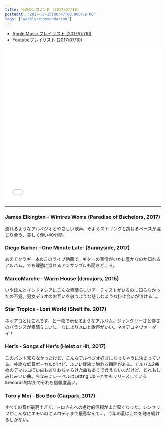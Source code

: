 ```yaml
---
title: 今週のレコメンド (2017/07/10)
postedAt: "2017-07-15T00:47:00.000+09:00"
tags: ["weeklyrecommendation"]
---
```


* [Apple Music プレイリスト (2017/07/10)](https://itunes.apple.com/jp/playlist/%E4%BB%8A%E9%80%B1%E3%81%AE%E3%83%AC%E3%82%B3%E3%83%A1%E3%83%B3%E3%83%89-2017-07-10/idpl.42fb08f99f29446197f4730f788dde1f)
* [Youtubeプレイリスト (2017/07/10)](https://www.youtube.com/playlist?list=PLegnWsUgQaydpNb6oY0nerIdtYhB0RMyj)
<iframe src="//tools.applemusic.com/embed/v1/playlist/pl.42fb08f99f29446197f4730f788dde1f?country=jp" height="500px" width="100%" frameborder="0"></iframe> 

---

### James Elkington - Wintres Woma (Paradise of Bachelors, 2017)

流れるようなアルペジオとやさしい歌声、そよぐストリングと跳ねるベースが混じり合う、美しく儚い40分間。

### Diego Barber - One Minute Later (Sunnyside, 2017)

あえてクラギ一本のこのライブ動画で。ギターの表情がいかに豊かなのか知れるアルバム。でも躍動に溢れるアンサンブルも聞きどころ。

### MarcoMarche - Warm House (demajors, 2015)

いやほんとインドネシアにこんな素晴らしいアーティストがいるのに知らなかったの不覚。男女デュオのお互いを敬うような慈しむような掛け合いが泣ける…。

### Star Tropics - Lost World (Shelflife. 2017)

ネオアコとはこれです、と一枚で示せるようなアルバム。ジャングリーさと儚さのバランスが素晴らしいし、なによりメロと歌声がいい。ネオアコネヴァーダイ！

### Her’s - Songs of Her’s (Heist or Hit, 2017)

このバンド知らなかったけど、こんなアルペジオ好きになっちゃうに決まっている。朴訥な低音ボーカルだけど、ふいに琴線に触れる瞬間がある。アルバム2曲めのデマルコぽい曲もありおちゃらけた曲もありで食えないんだけど、どれもしみじみいい曲。ちなみにレーベルはLetting Up〜とかもリリースしている&records的な所でそれも信頼度高い。

### Toro y Moi - Boo Boo (Carpark, 2017)

すべての音が最高すぎて、トロさんへの絶対的信頼がまた堅くなった。シンセリフがこんなにエモいのにメロディまで最高なんて…。今年の夏はこれを聴き続けるしかない。